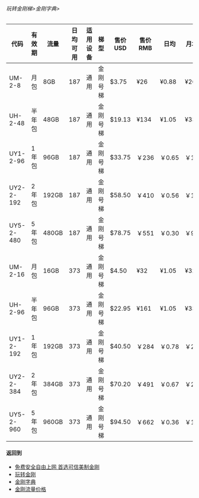 ###### 玩转金刚梯>金刚字典>
### 
|代码      |有效期|流量  |日均可用|适用设备|梯型   |售价USD|售价RMB|日均  |月均  |年均|
|---------|-----|------|--------------|-------|------|------|-------|-----|-----|-----|
|UM-2-8   |月包  |   8GB|   187|    通用|金刚号梯| $3.75|    ¥26|¥0.88|¥26  |¥315 |
|UH-2-48  |半年包|  48GB|   187|     通用|金刚号梯| $19.13|  ¥134|¥1.05|¥33  |¥268 |
|UY1-2-96 |1年包	|  96GB|   187|     通用|金刚号梯|$33.75|￥236	|￥0.65	|￥19|￥233|
|UY2-2-192|2年包	| 192GB|   187|     通用|金刚号梯|$58.50|￥410	|￥0.56	|￥17|￥202|
|UY5-2-480|5年包	| 480GB|   187|     通用|金刚号梯|$78.75|￥551	|￥0.30	|￥9|￥109|
|UM-2-16  |月包  |  16GB|   373|     通用|金刚号梯| $4.50|    ¥32|¥1.05|¥32  |¥378 |
|UH-2-96  |半年包|  96GB|   373|     通用|金刚号梯| $22.95|  ¥161|¥1.05|¥33  |¥321 |
|UY1-2-192|1年包	| 192GB|   373|     通用|金刚号梯	|$40.50	|￥284	|￥0.78	|￥23|￥280|
|UY2-2-384|2年包	| 384GB|   373|     通用|金刚号梯|$70.20|￥491|￥0.67	|￥20|￥242|
|UY5-2-960|5年包	| 960GB|   373|     通用|金刚号梯|$94.50|￥662|￥0.36	|￥11|￥130|


#### 返回到
- [免费安全自由上网 首选可信美制金刚](https://github.com/a2zitpro/web/blob/master/%E5%BE%80%E5%90%8E%E7%BF%BB.md)
- [玩转金刚](https://github.com/a2zitpro/web/blob/master/LadderFree/A.md)
- [金刚字典](https://github.com/a2zitpro/web/blob/master/LadderFree/kkDictionary/KKDictionary.md)
- [金刚流量价格](https://github.com/a2zitpro/web/blob/master/LadderFree/kkDictionary/Price/KKDTPrice.md)



